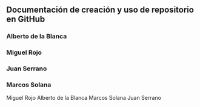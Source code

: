 ## Documentación de creación y uso de repositorio en GitHub

### Alberto de la Blanca
### Miguel Rojo
### Juan Serrano
### Marcos Solana

Miguel Rojo
Alberto de la Blanca
Marcos Solana
Juan Serrano